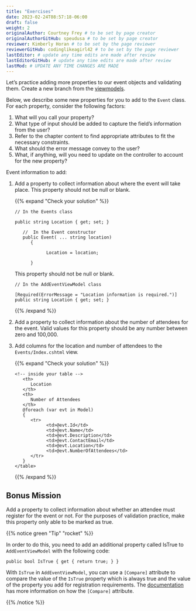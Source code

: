 ```yaml
---
title: "Exercises"
date: 2023-02-24T08:57:18-06:00
draft: false
weight: 2
originalAuthor: Courtney Frey # to be set by page creator
originalAuthorGitHub: speudusa # to be set by page creator
reviewer: Kimberly Horan # to be set by the page reviewer
reviewerGitHub: codinglikeagirl42 # to be set by the page reviewer
lastEditor: # update any time edits are made after review
lastEditorGitHub: # update any time edits are made after review
lastMod: # UPDATE ANY TIME CHANGES ARE MADE
---
```


Let’s practice adding more properties to our event objects and validating them. Create a new branch from the [viewmodels](https://github.com/LaunchCodeEducation/CodingEvents/tree/viewmodels).

Below, we describe some new properties for you to add to the `Event` class. For each property, consider the following factors:

1. What will you call your property?
1. What type of input should be added to capture the field’s information from the user?
1. Refer to the chapter content to find appropriate attributes to fit the necessary constraints.
1. What should the error message convey to the user?
1. What, if anything, will you need to update on the controller to account for the new property?

Event information to add:

1. Add a property to collect information about where the event will take place. This property should not be null or blank.


   {{% expand "Check your solution" %}}
   ```csharp{linenos=table}
   // In the Events class

   public string Location { get; set; }

      //  In the Event constructor
      public Event( ... string location)
         {

               Location = location;

         }
   ```

   This property should not be null or blank.

   ```csharp{linenos=table}
   // In the AddEventViewModel class

   [Required(ErrorMessage = "Location information is required.")]
   public string Location { get; set; }
   ```

   {{% /expand %}}

1. Add a property to collect information about the number of attendees for the event. Valid values for this property should be any number between zero and 100,000.


1. Add columns for the location and number of attendees to the `Events/Index.cshtml` view.

   {{% expand "Check your solution" %}}
   ```html{linenos=table}
   <!-- inside your table -->
      <th>
         Location
      </th>
      <th>
         Number of Attendees
      </th>
      @foreach (var evt in Model)
      {
         <tr>
               <td>@evt.Id</td>
               <td>@evt.Name</td>
               <td>@evt.Description</td>
               <td>@evt.ContactEmail</td>
               <td>@evt.Location</td>
               <td>@evt.NumberOfAttendees</td>
         </tr>
      }
   </table>
   ```
   {{% /expand %}}



## Bonus Mission

Add a property to collect information about whether an attendee must register for the event or not. For the purposes of validation practice, make this property only able to be marked as true.

{{% notice green "Tip" "rocket" %}} 

In order to do this, you need to add an additional property called IsTrue to `AddEventViewModel` with the following code:

```csharp{linenos=table}
public bool IsTrue { get { return true; } }
```

With `IsTrue` in `AddEventViewModel`, you can use a `[Compare]` attribute to compare the value of the `IsTrue` property which is always true and the value of the property you add for registration requirements. The [documentation](https://learn.microsoft.com/en-us/dotnet/api/system.componentmodel.dataannotations.compareattribute?view=net-6.0) has more information on how the `[Compare]` attribute.

{{% /notice %}}

